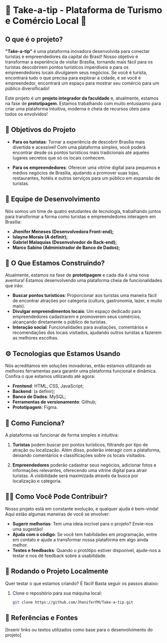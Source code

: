 # 🌟 Take-a-tip - Plataforma de Turismo e Comércio Local 🌟

## O que é o projeto?

**"Take-a-tip"** é uma plataforma inovadora desenvolvida para conectar turistas e empreendedores da capital do Brasil! Nosso objetivo é transformar a experiência de visitar Brasília, tornando mais fácil para os turistas descobrirem pontos turísticos imperdíveis e para os empreendedores locais divulgarem seus negócios. Se você é turista, encontrará tudo o que precisa para explorar a cidade, e se você é empreendedor, encontrará um espaço para mostrar seu comércio para um público diversificado!

Este projeto é um **projeto integrador da faculdade** e, atualmente, estamos na fase de **prototipagem**. Estamos trabalhando com muito entusiasmo para criar uma plataforma intuitiva, moderna e cheia de recursos úteis para todos os envolvidos!

## 🎯 Objetivos do Projeto

- **Para os turistas**: Tornar a experiência de descobrir Brasília mais divertida e acessível! Com uma plataforma simples, você poderá encontrar desde os pontos turísticos mais tradicionais até aqueles lugares secretos que só os locais conhecem.
  
- **Para os empreendedores**: Oferecer uma vitrine digital para pequenos e médios negócios de Brasília, ajudando a promover suas lojas, restaurantes, hotéis e outros serviços para um público em expansão de turistas.

## 👫 **Equipe de Desenvolvimento**

Nós somos um time de quatro estudantes de tecnologia, trabalhando juntos para transformar a forma como turistas e empreendedores interagem em Brasília:

- **Jhenifer Meneses (Desenvolvedora Front-end);** 
- **Islayne Morais (A definir);** 
- **Gabriel Malaquias (Desenvolvedor de Back-end);** 
- **Marco Sabino (Administrador de Banco de Dados);** 

## 🚀 O Que Estamos Construindo?

Atualmente, estamos na fase de **prototipagem** e cada dia é uma nova aventura! Estamos desenvolvendo uma plataforma cheia de funcionalidades que irão:

- **Buscar pontos turísticos**: Proporcionar aos turistas uma maneira fácil de encontrar atrações por categoria (cultura, gastronomia, lazer, e muito mais).
- **Divulgar empreendimentos locais**: Um espaço dedicado para empreendedores cadastrarem e promoverem seus comércios, alcançando diretamente o público de turistas.
- **Interação social**: Funcionalidades para avaliações, comentários e recomendações dos locais visitados, ajudando outros turistas a fazerem as melhores escolhas.
  
## ⚙️ Tecnologias que Estamos Usando

Nós acreditamos em soluções inovadoras, então estamos utilizando as melhores ferramentas para garantir uma plataforma funcional e dinâmica. Confira o que estamos utilizando até agora:

- **Frontend**: HTML, CSS, JavaScript;
- **Backend**: (a definir);
- **Banco de Dados**: MySQL;
- **Ferramentas de versionamento**: Github;
- **Prototipagem**: Figma.

## 🧩 Como Funciona?

A plataforma vai funcionar de forma simples e intuitiva:

1. **Turistas** podem buscar por pontos turísticos, filtrando por tipo de atração ou localização. Além disso, poderão interagir com a plataforma, deixando comentários e classificações sobre os locais visitados.
   
2. **Empreendedores** poderão cadastrar seus negócios, adicionar fotos e informações relevantes, oferecendo uma vitrine digital para atrair turistas. A visibilidade será maximizada através da busca por localização e categoria.

## 👨‍💻 Como Você Pode Contribuir?

Nosso projeto está em constante evolução, e qualquer ajuda é bem-vinda! Aqui estão algumas maneiras de você se envolver:

- **Sugerir melhorias**: Tem uma ideia incrível para o projeto? Envie-nos uma sugestão!
- **Ajuda com o código**: Se você tem habilidades em programação, entre em contato e ajude a transformar nossa plataforma em algo ainda melhor.
- **Testes e feedbacks**: Quando o protótipo estiver disponível, ajude-nos a testar e nos dê feedback sobre a usabilidade.

## 🔧 Rodando o Projeto Localmente

Quer testar o que estamos criando? É fácil! Basta seguir os passos abaixo:

1. Clone o repositório para sua máquina local:
   
   ```bash
   git clone https://github.com/JheniferFM/Take-a-tip.git

 ## 📖 **Referências e Fontes**
[Inserir links ou textos utilizados como base para o desenvolvimento do projeto]
